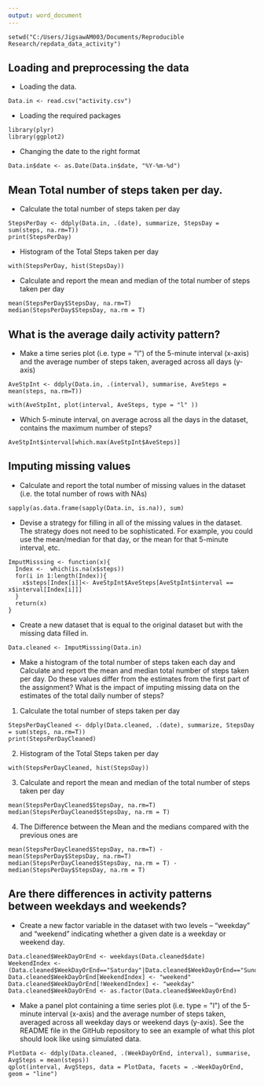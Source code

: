 ```yaml
---
output: word_document
---
```



```{r, echo=FALSE, results='hide'}
setwd("C:/Users/JigsawAM003/Documents/Reproducible Research/repdata_data_activity")
```


## Loading and preprocessing the data

* Loading the data.

```{r}
Data.in <- read.csv("activity.csv")
```

* Loading the required packages

```{r}
library(plyr)
library(ggplot2)
```

* Changing the date to the right format

```{r}
Data.in$date <- as.Date(Data.in$date, "%Y-%m-%d")
```


## Mean Total number of steps taken per day.

* Calculate the total number of steps taken per day

```{r}
StepsPerDay <- ddply(Data.in, .(date), summarize, StepsDay = sum(steps, na.rm=T))
print(StepsPerDay)
```

* Histogram of the Total Steps taken per day

```{r}
with(StepsPerDay, hist(StepsDay))
```

* Calculate and report the mean and median of the total number of steps taken per day

```{r}
mean(StepsPerDay$StepsDay, na.rm=T)
median(StepsPerDay$StepsDay, na.rm = T)
```


## What is the average daily activity pattern?

* Make a time series plot (i.e. type = "l") of the 5-minute interval (x-axis) and the average number of steps taken, averaged across all days (y-axis)

```{r}
AveStpInt <- ddply(Data.in, .(interval), summarise, AveSteps = mean(steps, na.rm=T))

with(AveStpInt, plot(interval, AveSteps, type = "l" ))

```

* Which 5-minute interval, on average across all the days in the dataset, contains the maximum number of steps?

```{r}
AveStpInt$interval[which.max(AveStpInt$AveSteps)]
```


## Imputing missing values

* Calculate and report the total number of missing values in the dataset (i.e. the total number of rows with NAs)

```{r}
sapply(as.data.frame(sapply(Data.in, is.na)), sum)
```

* Devise a strategy for filling in all of the missing values in the dataset. The strategy does not need to be sophisticated. For example, you could use the mean/median for that day, or the mean for that 5-minute interval, etc.

```{r}
ImputMisssing <- function(x){
  Index <-  which(is.na(x$steps))
  for(i in 1:length(Index)){
    x$steps[Index[i]]<- AveStpInt$AveSteps[AveStpInt$interval == x$interval[Index[i]]]
  }
  return(x)
}
```

* Create a new dataset that is equal to the original dataset but with the missing data filled in.

```{r}
Data.cleaned <- ImputMisssing(Data.in)
```

* Make a histogram of the total number of steps taken each day and Calculate and report the mean and median total number of steps taken per day. Do these values differ from the estimates from the first part of the assignment? What is the impact of imputing missing data on the estimates of the total daily number of steps?

1) Calculate the total number of steps taken per day

```{r}
StepsPerDayCleaned <- ddply(Data.cleaned, .(date), summarize, StepsDay = sum(steps, na.rm=T))
print(StepsPerDayCleaned)
```

2) Histogram of the Total Steps taken per day

```{r}
with(StepsPerDayCleaned, hist(StepsDay))
```

3) Calculate and report the mean and median of the total number of steps taken per day

```{r}
mean(StepsPerDayCleaned$StepsDay, na.rm=T)
median(StepsPerDayCleaned$StepsDay, na.rm = T)
```

4) The Difference between the Mean and the medians compared with the previous ones are

```{r}
mean(StepsPerDayCleaned$StepsDay, na.rm=T) - mean(StepsPerDay$StepsDay, na.rm=T)
median(StepsPerDayCleaned$StepsDay, na.rm = T) - median(StepsPerDay$StepsDay, na.rm = T)
```

## Are there differences in activity patterns between weekdays and weekends?

* Create a new factor variable in the dataset with two levels – “weekday” and “weekend” indicating whether a given date is a weekday or weekend day.

```{r}
Data.cleaned$WeekDayOrEnd <- weekdays(Data.cleaned$date)
WeekendIndex <- (Data.cleaned$WeekDayOrEnd=="Saturday"|Data.cleaned$WeekDayOrEnd=="Sunday")
Data.cleaned$WeekDayOrEnd[WeekendIndex] <- "weekend"
Data.cleaned$WeekDayOrEnd[!WeekendIndex] <- "weekday"
Data.cleaned$WeekDayOrEnd <- as.factor(Data.cleaned$WeekDayOrEnd)
```

* Make a panel plot containing a time series plot (i.e. type = "l") of the 5-minute interval (x-axis) and the average number of steps taken, averaged across all weekday days or weekend days (y-axis). See the README file in the GitHub repository to see an example of what this plot should look like using simulated data.

```{r}
PlotData <- ddply(Data.cleaned, .(WeekDayOrEnd, interval), summarise, AvgSteps = mean(steps))
qplot(interval, AvgSteps, data = PlotData, facets = .~WeekDayOrEnd, geom = "line")
```

